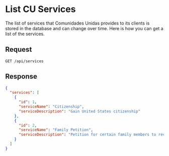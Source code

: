 # List CU Services

The list of services that Comunidades Unidas provides to its clients is stored in the database and can change over time.
Here is how you can get a list of the services.

## Request

```http
GET /api/services
```

## Response

```json
{
  "services": [
    {
      "id": 1,
      "serviceName": "Citizenship",
      "serviceDescription": "Gain United States citizenship"
    },
    {
      "id": 2,
      "serviceName": "Family Petition",
      "serviceDescription": "Petition for certain family members to receive either a Green Card, a fiancé(e) visa or a K-3/K-4 visa"
    }
  ]
}
```
